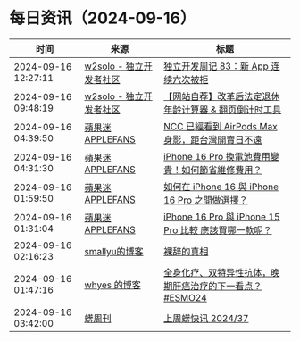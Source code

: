 ﻿# 每日资讯（2024-09-16）

|时间|来源|标题|
|---|---|---|
|2024-09-16 12:27:11|[w2solo - 独立开发者社区](https://w2solo.com/topics/feed)|[独立开发周记 83：新 App 连续六次被拒](https://w2solo.com/topics/5038)|
|2024-09-16 09:48:19|[w2solo - 独立开发者社区](https://w2solo.com/topics/feed)|[【网站自荐】改革后法定退休年龄计算器 & 翻页倒计时工具](https://w2solo.com/topics/5037)|
|2024-09-16 04:39:50|[蘋果迷 APPLEFANS](https://applefans.today/feed/)|[NCC 已經看到 AirPods Max 身影，距台灣開賣日不遠](https://applefans.today/2024-09-airpods-max-ncc-pass/)|
|2024-09-16 04:31:30|[蘋果迷 APPLEFANS](https://applefans.today/feed/)|[iPhone 16 Pro 換電池費用變貴！如何節省維修費用？](https://applefans.today/2024-09-iphone-16-battery-replacement-price/)|
|2024-09-16 01:59:50|[蘋果迷 APPLEFANS](https://applefans.today/feed/)|[如何在 iPhone 16 與 iPhone 16 Pro 之間做選擇？](https://applefans.today/2024-09-iphone-16-pro-16-comparisons/)|
|2024-09-16 01:31:04|[蘋果迷 APPLEFANS](https://applefans.today/feed/)|[iPhone 16 Pro 與 iPhone 15 Pro 比較 應該買哪一款呢？](https://applefans.today/2024-09-iphone-16-pro-15-pro-compare/)|
|2024-09-16 02:16:23|[smallyu的博客](https://smallyu.net/atom.xml)|[裸辞的真相](https://smallyu.net/2024/09/16/%E8%A3%B8%E8%BE%9E%E7%9A%84%E7%9C%9F%E7%9B%B8/)|
|2024-09-16 01:47:16|[whyes 的博客](https://whyes.org/feed.xml)|[全身化疗、双特异性抗体，晚期肝癌治疗的下一看点？ #ESMO24](http://whyes.org/2024/esmo-2024-ql1706-chemo-bev)|
|2024-09-16 03:42:00|[蠎周刊](https://weekly.pychina.org/feeds/all.atom.xml)|[上周蠎快讯 2024/37](https://weekly.pychina.org/pyrecap/pyrw-2437.html)|

